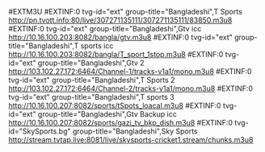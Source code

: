 #EXTM3U
#EXTINF:0 tvg-id="ext" group-title="Bangladeshi",T Sports
http://pn.tvott.info:80/live/307271135111/307271135111/83850.m3u8
#EXTINF:0 tvg-id="ext" group-title="Bangladeshi",Gtv icc
http://10.16.100.203:8082/bangla/gtv.m3u8
#EXTINF:0 tvg-id="ext" group-title="Bangladeshi",T sports icc
http://10.16.100.203:8082/bangla/T_sport_1stop.m3u8
#EXTINF:0 tvg-id="ext" group-title="Bangladeshi",Gtv 2
http://103.102.27.172:6464/Channel-1/tracks-v1a1/mono.m3u8
#EXTINF:0 tvg-id="ext" group-title="Bangladeshi",T Sports 2
http://103.102.27.172:6464/Channel-2/tracks-v1a1/mono.m3u8
#EXTINF:0 tvg-id="ext" group-title="Bangladeshi",T sports 3
http://10.16.100.207:8082/sports/tSpots_loacal.m3u8
#EXTINF:0 tvg-id="ext" group-title="Bangladeshi",Gtv Backup icc
http://10.16.100.207:8082/sports/gazi_tv_bkp_dish.m3u8
#EXTINF:0 tvg-id="SkySports.bg" group-title="Bangladeshi",Sky Sports
http://stream.tvtap.live:8081/live/skysports-cricket1.stream/chunks.m3u8
